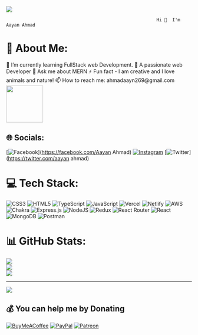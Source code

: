 ### 

<img src="https://camo.githubusercontent.com/48ec00ed4c84e771db4a1db90b56352923a8d644452a32b434d68e97006c9337/68747470733a2f2f63686b736b696c6c732e636f6d2f77702d636f6e74656e742f75706c6f6164732f323032302f30342f504e432d416e696d617465642d42616e6e6572732e676966" />

                                                             Hi 👋  I'm Aayan Ahmad 



# 💫 About Me:
<div style={{display:"flex"}} >
<div>
🔭 I’m currently learning FullStack web Development.
🌱 A passionate web Developer
💬 Ask me about MERN
⚡ Fun fact - I am creative and I love animals and nature!
📫 How to reach me: ahmadaayn269@gmail.com
</div>
<div><img   height=" 100px" src="https://camo.githubusercontent.com/28b98b72e1dba363702719021e2183d84cd9d6dd51c055cb9ce1d65cea6a4caa/68747470733a2f2f7777772e73617276696b612e636f6d2f77702d636f6e74656e742f75706c6f6164732f323032312f30332f4261636b656e642d446576656c6f7065722d507974686f6e2d4749462d44726962626c652e676966"  /></div>
</div>


## 🌐 Socials:
[![Facebook](https://img.shields.io/badge/Facebook-%231877F2.svg?logo=Facebook&logoColor=white)](https://facebook.com/Aayan Ahmad) [![Instagram](https://img.shields.io/badge/Instagram-%23E4405F.svg?logo=Instagram&logoColor=white)](https://instagram.com/ahmadaayan169) [![Twitter](https://img.shields.io/badge/Twitter-%231DA1F2.svg?logo=Twitter&logoColor=white)](https://twitter.com/aayan ahmad) 

# 💻 Tech Stack:
![CSS3](https://img.shields.io/badge/css3-%231572B6.svg?style=for-the-badge&logo=css3&logoColor=white) ![HTML5](https://img.shields.io/badge/html5-%23E34F26.svg?style=for-the-badge&logo=html5&logoColor=white) ![TypeScript](https://img.shields.io/badge/typescript-%23007ACC.svg?style=for-the-badge&logo=typescript&logoColor=white) ![JavaScript](https://img.shields.io/badge/javascript-%23323330.svg?style=for-the-badge&logo=javascript&logoColor=%23F7DF1E) ![Vercel](https://img.shields.io/badge/vercel-%23000000.svg?style=for-the-badge&logo=vercel&logoColor=white) ![Netlify](https://img.shields.io/badge/netlify-%23000000.svg?style=for-the-badge&logo=netlify&logoColor=#00C7B7) ![AWS](https://img.shields.io/badge/AWS-%23FF9900.svg?style=for-the-badge&logo=amazon-aws&logoColor=white) ![Chakra](https://img.shields.io/badge/chakra-%234ED1C5.svg?style=for-the-badge&logo=chakraui&logoColor=white) ![Express.js](https://img.shields.io/badge/express.js-%23404d59.svg?style=for-the-badge&logo=express&logoColor=%2361DAFB) ![NodeJS](https://img.shields.io/badge/node.js-6DA55F?style=for-the-badge&logo=node.js&logoColor=white) ![Redux](https://img.shields.io/badge/redux-%23593d88.svg?style=for-the-badge&logo=redux&logoColor=white) ![React Router](https://img.shields.io/badge/React_Router-CA4245?style=for-the-badge&logo=react-router&logoColor=white) ![React](https://img.shields.io/badge/react-%2320232a.svg?style=for-the-badge&logo=react&logoColor=%2361DAFB) ![MongoDB](https://img.shields.io/badge/MongoDB-%234ea94b.svg?style=for-the-badge&logo=mongodb&logoColor=white) ![Postman](https://img.shields.io/badge/Postman-FF6C37?style=for-the-badge&logo=postman&logoColor=white)
# 📊 GitHub Stats:
![](https://github-readme-stats.vercel.app/api?username=aayan269&theme=flag-india&hide_border=false&include_all_commits=false&count_private=false)<br/>
![](https://github-readme-streak-stats.herokuapp.com/?user=aayan269&theme=flag-india&hide_border=false)<br/>
![](https://github-readme-stats.vercel.app/api/top-langs/?username=aayan269&theme=flag-india&hide_border=false&include_all_commits=false&count_private=false&layout=compact)

---
[![](https://visitcount.itsvg.in/api?id=aayan269&icon=0&color=0)](https://visitcount.itsvg.in)

  ## 💰 You can help me by Donating
  [![BuyMeACoffee](https://img.shields.io/badge/Buy%20Me%20a%20Coffee-ffdd00?style=for-the-badge&logo=buy-me-a-coffee&logoColor=black)](https://buymeacoffee.com/mtechviral) [![PayPal](https://img.shields.io/badge/PayPal-00457C?style=for-the-badge&logo=paypal&logoColor=white)](https://paypal.me/imaayan) [![Patreon](https://img.shields.io/badge/Patreon-F96854?style=for-the-badge&logo=patreon&logoColor=white)](https://patreon.com/aayan/sam) 

  <!-- Proudly created with GPRM ( https://gprm.itsvg.in ) -->
	
  

